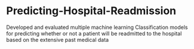 # Predicting-Hospital-Readmission
Developed and evaluated multiple machine learning Classification models for predicting whether or not a patient will be readmitted to the hospital based on the extensive past medical data
